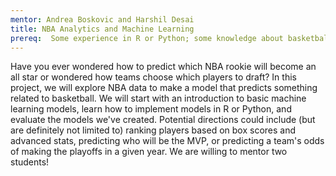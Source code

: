 ```yaml
---
mentor: Andrea Boskovic and Harshil Desai
title: NBA Analytics and Machine Learning
prereq:  Some experience in R or Python; some knowledge about basketball.
---
```

Have you ever wondered how to predict which NBA rookie will become an all star or wondered how teams choose which players to draft? In this project, we will explore NBA data to make a model that predicts something related to basketball. We will start with an introduction to basic machine learning models, learn how to implement models in R or Python, and evaluate the models we've created. Potential directions could include (but are definitely not limited to) ranking players based on box scores and advanced stats, predicting who will be the MVP, or predicting a team's odds of making the playoffs in a given year. We are willing to mentor two students!